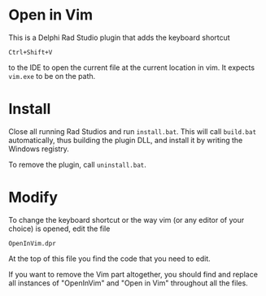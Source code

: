 # Open in Vim

This is a Delphi Rad Studio plugin that adds the keyboard shortcut

	Ctrl+Shift+V

to the IDE to open the current file at the current location in vim.
It expects `vim.exe` to be on the path.

# Install

Close all running Rad Studios and run `install.bat`. This will call `build.bat`
automatically, thus building the plugin DLL, and install it by writing the
Windows registry.

To remove the plugin, call `uninstall.bat`.

# Modify

To change the keyboard shortcut or the way vim (or any editor of your choice)
is opened, edit the file

	OpenInVim.dpr

At the top of this file you find the code that you need to edit.

If you want to remove the Vim part altogether, you should find and replace
all instances of "OpenInVim" and "Open in Vim" throughout all the files.

